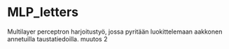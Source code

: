 # MLP_letters
Multilayer perceptron harjoitustyö, jossa pyritään luokittelemaan aakkonen annetuilla taustatiedoilla.
muutos 2